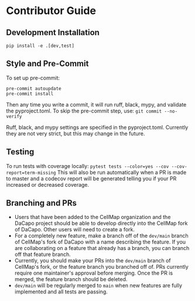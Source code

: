 # Contributor Guide

## Development Installation
`pip install -e .[dev,test]`

## Style and Pre-Commit
To set up pre-commit:
```
pre-commit autoupdate
pre-commit install
```
Then any time you write a commit, it will run ruff, black, mypy, and validate the pyproject.toml. 
To skip the pre-commit step, use:
`git commit --no-verify`

Ruff, black, and mypy settings are specified in the pyproject.toml. Currently they are not very strict, but this may change in the future.

## Testing
To run tests with coverage locally:
`pytest tests --color=yes --cov --cov-report=term-missing`
This will also be run automatically when a PR is made to master and a codecov report will be generated telling you if your PR increased or decreased coverage.


## Branching and PRs
- Users that have been added to the CellMap organization and the DaCapo project should be able to develop directly into the CellMap fork of DaCapo. Other users will need to create a fork.
- For a completely new feature, make a branch off of the `dev/main` branch of CellMap's fork of DaCapo with a name describing the feature. If you are collaborating on a feature that already has a branch, you can branch off that feature branch.
- Currently, you should make your PRs into the `dev/main` branch of CellMap's fork, or the feature branch you branched off of. PRs currently require one maintainer's approval before merging. Once the PR is merged, the feature branch should be deleted. 
- `dev/main` will be regularly merged to `main` when new features are fully implemented and all tests are passing.
